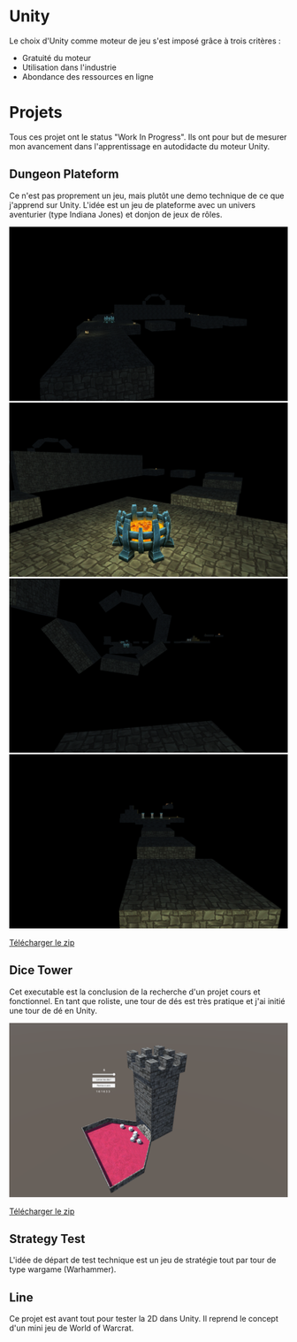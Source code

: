 # Unity

Le choix d'Unity comme moteur de jeu s'est imposé grâce à trois critères : 
* Gratuité du moteur
* Utilisation dans l'industrie
* Abondance des ressources en ligne

# Projets
Tous ces projet ont le status "Work In Progress". Ils ont pour but de mesurer mon avancement dans l'apprentissage en autodidacte du moteur Unity.

## Dungeon Plateform
Ce n'est pas proprement un jeu, mais plutôt une demo technique de ce que j'apprend sur Unity. L'idée est un jeu de plateforme avec un univers aventurier (type Indiana Jones) et donjon de jeux de rôles. 

![](https://github.com/lsenecal/lsenecal.github.io/blob/master/DungeonPlateformScreen.png?raw=true)
![](https://github.com/lsenecal/lsenecal.github.io/blob/master/DungeonPlateformScreen2.png?raw=true)
![](https://github.com/lsenecal/lsenecal.github.io/blob/master/DungeonPlateformScreen3.png?raw=true)
![](https://github.com/lsenecal/lsenecal.github.io/blob/master/DungeonPlateformScreen4.png?raw=true)

[Télécharger le zip](https://github.com/lsenecal/lsenecal.github.io/raw/master/Dungeon_Plateform.zip)

## Dice Tower
Cet executable est la conclusion de la recherche d'un projet cours et fonctionnel. En tant que roliste, une tour de dés est très pratique et j'ai initié une tour de dé en Unity.

![Screenshot DiceTower](https://github.com/lsenecal/lsenecal.github.io/blob/master/DiceTowerScreen.png?raw=true)

[Télécharger le zip](https://github.com/lsenecal/lsenecal.github.io/raw/master/DiceTower.zip)

## Strategy Test
L'idée de départ de test technique est un jeu de stratégie tout par tour de type wargame (Warhammer). 

## Line
Ce projet est avant tout pour tester la 2D dans Unity. Il reprend le concept d'un mini jeu de World of Warcrat.
